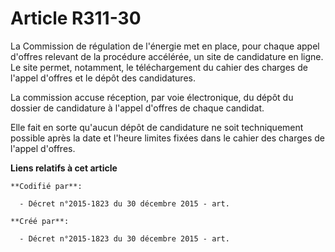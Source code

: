 # Article R311-30

La Commission de régulation de l'énergie met en place, pour chaque appel d'offres relevant de la procédure accélérée, un site
de candidature en ligne. Le site permet, notamment, le téléchargement du cahier des charges de l'appel d'offres et le dépôt
des candidatures.

La commission accuse réception, par voie électronique, du dépôt du dossier de candidature à l'appel d'offres de chaque
candidat.

Elle fait en sorte qu'aucun dépôt de candidature ne soit techniquement possible après la date et l'heure limites fixées dans
le cahier des charges de l'appel d'offres.

**Liens relatifs à cet article**

	**Codifié par**:

	  - Décret n°2015-1823 du 30 décembre 2015 - art.

	**Créé par**:

	  - Décret n°2015-1823 du 30 décembre 2015 - art.

